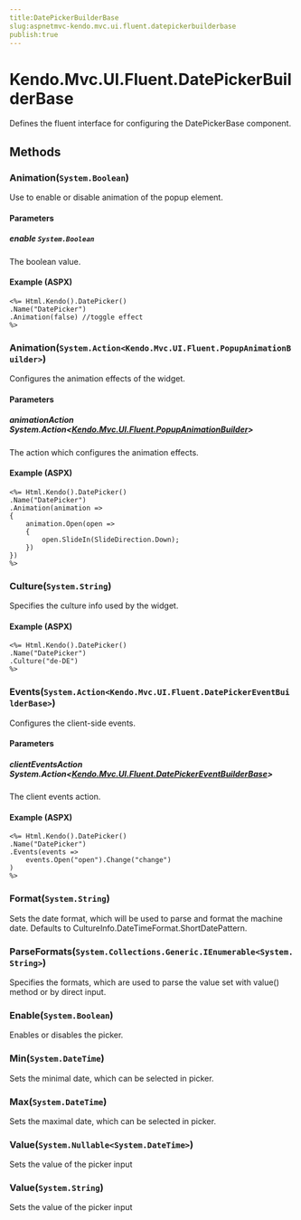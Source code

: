 ```yaml
---
title:DatePickerBuilderBase
slug:aspnetmvc-kendo.mvc.ui.fluent.datepickerbuilderbase
publish:true
---
```


# Kendo.Mvc.UI.Fluent.DatePickerBuilderBase
Defines the fluent interface for configuring the DatePickerBase component.



## Methods

### Animation(`System.Boolean`)
Use to enable or disable animation of the popup element.


#### Parameters

##### enable `System.Boolean`
The boolean value.




#### Example (ASPX)
    <%= Html.Kendo().DatePicker()
    .Name("DatePicker")
    .Animation(false) //toggle effect
    %>


### Animation(`System.Action<Kendo.Mvc.UI.Fluent.PopupAnimationBuilder>`)
Configures the animation effects of the widget.


#### Parameters

##### animationAction System.Action<[Kendo.Mvc.UI.Fluent.PopupAnimationBuilder](/kendo-ui/api/wrappers/aspnet-mvc/Kendo.Mvc.UI.Fluent/PopupAnimationBuilder)>
The action which configures the animation effects.




#### Example (ASPX)
    <%= Html.Kendo().DatePicker()
    .Name("DatePicker")
    .Animation(animation =>
    {
        animation.Open(open =>
        {
            open.SlideIn(SlideDirection.Down);
        })
    })
    %>


### Culture(`System.String`)
Specifies the culture info used by the widget.




#### Example (ASPX)
    <%= Html.Kendo().DatePicker()
    .Name("DatePicker")
    .Culture("de-DE")
    %>


### Events(`System.Action<Kendo.Mvc.UI.Fluent.DatePickerEventBuilderBase>`)
Configures the client-side events.


#### Parameters

##### clientEventsAction System.Action<[Kendo.Mvc.UI.Fluent.DatePickerEventBuilderBase](/kendo-ui/api/wrappers/aspnet-mvc/Kendo.Mvc.UI.Fluent/DatePickerEventBuilderBase)>
The client events action.




#### Example (ASPX)
    <%= Html.Kendo().DatePicker()
    .Name("DatePicker")
    .Events(events =>
        events.Open("open").Change("change")
    )
    %>


### Format(`System.String`)
Sets the date format, which will be used to parse and format the machine date. Defaults to CultureInfo.DateTimeFormat.ShortDatePattern.





### ParseFormats(`System.Collections.Generic.IEnumerable<System.String>`)
Specifies the formats, which are used to parse the value set with value() method or by direct input.





### Enable(`System.Boolean`)
Enables or disables the picker.





### Min(`System.DateTime`)
Sets the minimal date, which can be selected in picker.





### Max(`System.DateTime`)
Sets the maximal date, which can be selected in picker.





### Value(`System.Nullable<System.DateTime>`)
Sets the value of the picker input





### Value(`System.String`)
Sets the value of the picker input






